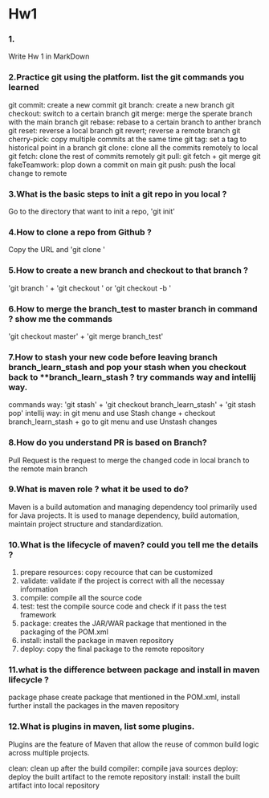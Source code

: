 # Hw1

### 1.
Write Hw 1 in MarkDown

### 2.Practice git using the platform. list the git commands you learned
git commit: create a new commit
git branch: create a new branch
git checkout: switch to a certain branch
git merge: merge the sperate branch with the main branch
git rebase: rebase to a certain branch to anther branch
git reset: reverse a local branch
git revert; reverse a remote branch
git cherry-pick: copy multiple commits at the same time
git tag: set a tag to historical point in a branch
git clone: clone all the commits remotely to local
git fetch: clone the rest of commits remotely 
git pull: git fetch + git merge
git fakeTeamwork: plop down a commit on main
git push: push the local change to remote

### 3.What is the basic steps to init a git repo in you local ?
Go to the directory that want to init a repo, 'git init'

### 4.How to clone a repo from Github ?
Copy the URL and 'git clone <URL>'

### 5.How to create a new branch and checkout to that branch ?
'git branch <new branch>' + 'git checkout <new branch>'
or
'git checkout -b <new branch>'

### 6.How to merge the branch_test to master branch in command ? show me the commands
'git checkout master' + 'git merge branch_test'

### 7.How to stash your new code before leaving branch branch_learn_stash and pop your stash when you checkout back to **branch_learn_stash ? try commands way and intellij way.
commands way: 'git stash' + 'git checkout branch_learn_stash' + 'git stash pop'
intellij way: in git menu and use Stash change + checkout branch_learn_stash + go to git menu and use Unstash changes

### 8.How do you understand PR is based on Branch?
Pull Request is the request to merge the changed code in local branch to the remote main branch

### 9.What is maven role ? what it be used to do?
Maven is a build automation and managing dependency tool primarily used for Java projects. It is used to manage dependency, build automation, maintain project structure and standardization.

### 10.What is the lifecycle of maven? could you tell me the details ?
1. prepare resources: copy recource that can be customized
2. validate: validate if the project is correct with all the necessay information
3. compile: compile all the source code
4. test: test the compile source code and check if it pass the test framework
5. package: creates the JAR/WAR package that mentioned in the packaging of the POM.xml
6. install: install the package in maven repository
7. deploy: copy the final package to the remote repository

### 11.what is the difference between package and install in maven lifecycle ?
package phase create package that mentioned in the POM.xml, install further install the packages in the maven repository

### 12.What is plugins in maven, list some plugins.
Plugins are the feature of Maven that allow the reuse of common build logic across multiple projects.

clean: clean up after the build
compiler: compile java sources
deploy: deploy the built artifact to the remote repository
install: install the built artifact into local repository



